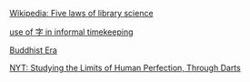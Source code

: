 [Wikipedia: Five laws of library science](https://en.wikipedia.org/wiki/Five_laws_of_library_science)

[use of 字 in informal timekeeping](https://en.wikipedia.org/wiki/Date_and_time_notation_in_Asia)

[Buddhist Era](https://en.wikipedia.org/wiki/Date_and_time_notation_in_Thailand)

[NYT: Studying the Limits of Human Perfection, Through Darts](https://www.nytimes.com/2023/08/05/upshot/darts-sports-perfection.html)